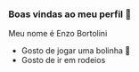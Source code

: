 ### Boas vindas ao meu perfil 🤠

Meu nome é Enzo Bortolini

- Gosto de jogar uma bolinha 🤪
- Gosto de ir em rodeios 

